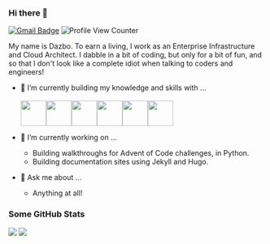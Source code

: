 ### Hi there 👋

[![Gmail Badge](https://img.shields.io/badge/-Gmail-c14438?style=flat-square&logo=Gmail&logoColor=white&link=mailto:derailed-dash@gmail.com)](mailto:derailed-dash@gmail.com) 
![Profile View Counter](https://komarev.com/ghpvc/?username=derailed-dash)

My name is Dazbo. To earn a living, I work as an Enterprise Infrastructure and Cloud Architect. 
I dabble in a bit of coding, but only for a bit of fun, and so that I don't look like a complete idiot when talking to coders and engineers!

- 🌱 I’m currently building my knowledge and skills with ... \
  <br/><img height=50 src="https://cdn.jsdelivr.net/gh/devicons/devicon/icons/python/python-original-wordmark.svg"/><img height=50 src="https://cdn.jsdelivr.net/gh/devicons/devicon/icons/jupyter/jupyter-original-wordmark.svg"/><img height=50 src="https://cdn.jsdelivr.net/gh/devicons/devicon/icons/docker/docker-original-wordmark.svg" /><img height=50 src="https://cdn.jsdelivr.net/gh/devicons/devicon/icons/kubernetes/kubernetes-plain-wordmark.svg"/><img height=50 src="https://cdn.jsdelivr.net/gh/devicons/devicon/icons/googlecloud/googlecloud-original.svg"/><img height=50 src="https://cdn.jsdelivr.net/gh/devicons/devicon/icons/terraform/terraform-original-wordmark.svg"/>
  
- 🔭 I’m currently working on ...
  - Building walkthroughs for Advent of Code challenges, in Python.
  - Building documentation sites using Jekyll and Hugo.

- 💬 Ask me about ...
  - Anything at all!

### Some GitHub Stats

<img src="https://github-readme-stats.vercel.app/api?username=derailed-dash&show_icons=true&theme=dark"/>
<img src="https://github-readme-stats.vercel.app/api/top-langs?username=derailed-dash&layout=compact&theme=dark"/>
